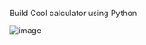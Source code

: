 Build Cool calculator using Python

![image](https://github.com/binny3213/Calculator-Python/assets/90454079/6353f04a-c3e0-42d2-81cf-b4c912256136)

